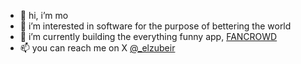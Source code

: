 - 👋 hi, i’m mo
- 👀 i’m interested in software for the purpose of bettering the world
- 🌱 i’m currently building the everything funny app, [FANCROWD](https://www.getfancrowd.com)
- 📫 you can reach me on X [@_elzubeir](https://x.com/_elzubeir)
